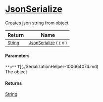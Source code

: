 # [JsonSerialize](./SerializationHelper-100664074.md)

Creates json string from object

| Return | Name | 
| --- | --- | 
| <sub>[String](https://docs.microsoft.com/en-us/dotnet/api/System.String)</sub>| <sub>[JsonSerialize](./SerializationHelper-100664074.md) ( [`T`](./SerializationHelper-100664074.md) o )</sub>| <br>


#### Parameters
`**o**`  `T`](./SerializationHelper-100664074.md)<br>The object
#### Returns
[String](https://docs.microsoft.com/en-us/dotnet/api/System.String)